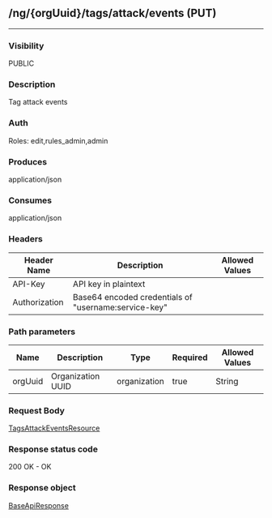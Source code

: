 ## /ng/{orgUuid}/tags/attack/events (PUT)
---
### Visibility
PUBLIC
### Description
Tag attack events
### Auth
Roles: edit,rules_admin,admin
### Produces
application/json
### Consumes
application/json
### Headers
| Header Name | Description | Allowed Values |
| ----------- | ----------- | ----------- |
| API-Key | API key in plaintext |  |
| Authorization | Base64 encoded credentials of &quot;username:service-key&quot; |  |
### Path parameters
| Name | Description | Type | Required | Allowed Values |
| ----------- | ----------- | ----------- | ----------- | ----------- |
| orgUuid | Organization UUID | organization | true | String |
### Request Body
[TagsAttackEventsResource](<../../objects/TagsAttackEventsResource.md>)
### Response status code
200 OK - OK
### Response object
[BaseApiResponse](<../../objects/BaseApiResponse.md>)
